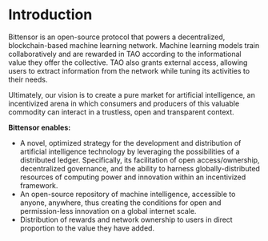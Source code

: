 # Introduction

Bittensor is an open-source protocol that powers a decentralized, blockchain-based machine learning network. Machine learning models train collaboratively and are rewarded in TAO according to the informational value they offer the collective. TAO also grants external access, allowing users to extract information from the network while tuning its activities to their needs.

Ultimately, our vision is to create a pure market for artificial intelligence, an incentivized arena in which consumers and producers of this valuable commodity can interact in a trustless, open and transparent context.


**Bittensor enables:**


- A novel, optimized strategy for the development and distribution of artificial intelligence technology by leveraging the possibilities of a distributed ledger. Specifically, its facilitation of open access/ownership, decentralized governance, and the ability to harness globally-distributed resources of computing power and innovation within an incentivized framework.
- An open-source repository of machine intelligence, accessible to anyone, anywhere, thus creating the conditions for open and permission-less innovation on a global internet scale.
- Distribution of rewards and network ownership to users in direct proportion to the value they have added. 

